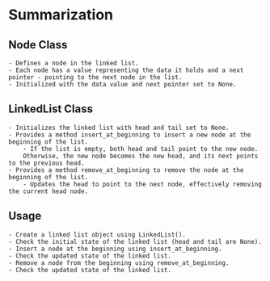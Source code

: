# Summarization

## Node Class

    - Defines a node in the linked list.
    - Each node has a value representing the data it holds and a next pointer - pointing to the next node in the list.
    - Initialized with the data value and next pointer set to None.

## LinkedList Class

    - Initializes the linked list with head and tail set to None.
    - Provides a method insert_at_beginning to insert a new node at the beginning of the list.
        - If the list is empty, both head and tail point to the new node.
        Otherwise, the new node becomes the new head, and its next points to the previous head.
    - Provides a method remove_at_beginning to remove the node at the beginning of the list.
        - Updates the head to point to the next node, effectively removing the current head node.

## Usage

    - Create a linked list object using LinkedList().
    - Check the initial state of the linked list (head and tail are None).
    - Insert a node at the beginning using insert_at_beginning.
    - Check the updated state of the linked list.
    - Remove a node from the beginning using remove_at_beginning.
    - Check the updated state of the linked list.